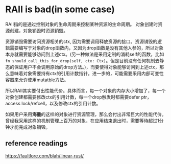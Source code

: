 # RAII is bad(in some case)

RAII指的是通过控制对象的生命周期来控制某种资源的生命周期。 对象创建时资源创建，对象销毁时资源销毁。

资源销毁需要访问资源相关的ctx, 因为需要调用释放资源的接口。资源销毁的逻辑需要编写于对象的drop函数内，又因为drop函数是没有其他入参的，所以对象本身就需要能够访问到上述ctx。(另一种做法是采用定制的消耗self的函数，比如`fn should_call_this_for_drop(self, ctx: Ctx)`。但是目前没有任何机制去静态的保证用户不会调用原始的drop方法。)，而要使得对象能够访问到上述ctx，那么意味着对象需要持有ctx的引用计数指针。进一步的，可能需要采用内部可变性容器来允许使用mutatble方法。

所以RAII其实要付出性能代价。具体而言，每一个对象的内存大小增加了，每一个对象创建都需要修改ctx的引用计数，每一个drop触发时都需要defer ptr，access lock/refcell，以及修改ctx的引用计数。

如果用户采用**海量**的这样的对象进行资源管理，那么会付出非常巨大的性能代价。曾经我采用这样的机制管理上百万的对象，在应用结束退出时，需要等待超过1分钟才能完成对象销毁。

## reference readings

<https://faultlore.com/blah/linear-rust/>
